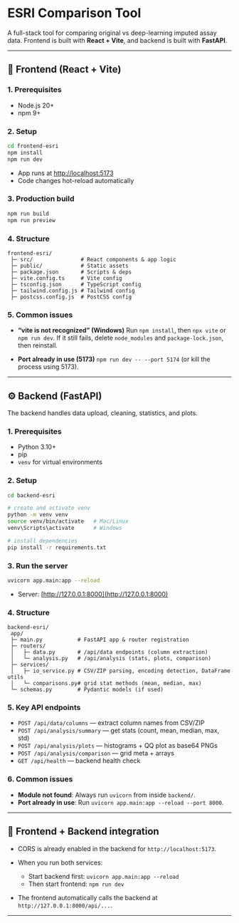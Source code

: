 # ESRI Comparison Tool

A full-stack tool for comparing original vs deep-learning imputed assay data.
Frontend is built with **React + Vite**, and backend is built with **FastAPI**.

---

## 🚀 Frontend (React + Vite)

### 1. Prerequisites

* Node.js 20+
* npm 9+

### 2. Setup

```bash
cd frontend-esri
npm install
npm run dev
```

* App runs at [http://localhost:5173](http://localhost:5173)
* Code changes hot-reload automatically

### 3. Production build

```bash
npm run build
npm run preview
```

### 4. Structure

```
frontend-esri/
 ├─ src/               # React components & app logic
 ├─ public/            # Static assets
 ├─ package.json       # Scripts & deps
 ├─ vite.config.ts     # Vite config
 ├─ tsconfig.json      # TypeScript config
 ├─ tailwind.config.js # Tailwind config
 ├─ postcss.config.js  # PostCSS config
```

### 5. Common issues

* **“vite is not recognized” (Windows)**
  Run `npm install`, then `npx vite` or `npm run dev`.
  If it still fails, delete `node_modules` and `package-lock.json`, then reinstall.

* **Port already in use (5173)**
  `npm run dev -- --port 5174` (or kill the process using 5173).

---

## ⚙️ Backend (FastAPI)

The backend handles data upload, cleaning, statistics, and plots.

### 1. Prerequisites

* Python 3.10+
* pip
* `venv` for virtual environments

### 2. Setup

```bash
cd backend-esri

# create and activate venv
python -m venv venv
source venv/bin/activate   # Mac/Linux
venv\Scripts\activate      # Windows

# install dependencies
pip install -r requirements.txt
```

### 3. Run the server

```bash
uvicorn app.main:app --reload
```

* Server: [http://127.0.0.1:8000](http://127.0.0.1:8000)

### 4. Structure

```
backend-esri/
 app/
 ├─ main.py           # FastAPI app & router registration
 ├─ routers/
 │   ├─ data.py       # /api/data endpoints (column extraction)
 │   └─ analysis.py   # /api/analysis (stats, plots, comparison)
 ├─ services/
 │   ├─ io_service.py # CSV/ZIP parsing, encoding detection, DataFrame utils
 │   └─ comparisons.py# grid stat methods (mean, median, max)
 └─ schemas.py        # Pydantic models (if used)
```

### 5. Key API endpoints

* `POST /api/data/columns` — extract column names from CSV/ZIP
* `POST /api/analysis/summary` — get stats (count, mean, median, max, std)
* `POST /api/analysis/plots` — histograms + QQ plot as base64 PNGs
* `POST /api/analysis/comparison` — grid meta + arrays
* `GET /api/health` — backend health check

### 6. Common issues

* **Module not found**: Always run `uvicorn` from inside `backend/`.
* **Port already in use**: Run `uvicorn app.main:app --reload --port 8000`.
---

## 🔗 Frontend + Backend integration

* CORS is already enabled in the backend for `http://localhost:5173`.
* When you run both services:

  * Start backend first: `uvicorn app.main:app --reload`
  * Then start frontend: `npm run dev`
* The frontend automatically calls the backend at `http://127.0.0.1:8000/api/...`.

---
